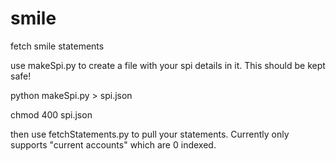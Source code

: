 smile
=====

fetch smile statements

use makeSpi.py to create a file with your spi details in it. This should be kept safe!

python makeSpi.py > spi.json

chmod 400 spi.json

then use fetchStatements.py to pull your statements. Currently only supports "current accounts" which are 0 indexed.
